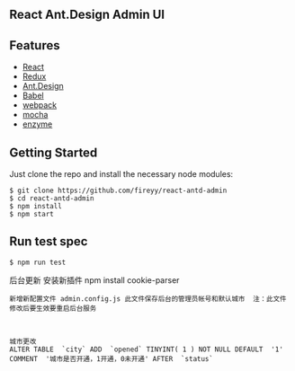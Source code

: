 ## React Ant.Design Admin UI

## Features

- [React](https://facebook.github.io/react/)
- [Redux](https://github.com/reactjs/redux)
- [Ant.Design](http://ant.design/)
- [Babel](https://babeljs.io/)
- [webpack](https://webpack.github.io/)
- [mocha](https://mochajs.org/)
- [enzyme](https://github.com/airbnb/enzyme)

## Getting Started

Just clone the repo and install the necessary node modules:

```shell
$ git clone https://github.com/fireyy/react-antd-admin
$ cd react-antd-admin
$ npm install
$ npm start
```

## Run test spec

```shell
$ npm run test
```


后台更新
    安装新插件 npm install cookie-parser

    新增新配置文件 admin.config.js 此文件保存后台的管理员帐号和默认城市  注：此文件修改后要生效要重启后台服务



    城市更改
    ALTER TABLE  `city` ADD  `opened` TINYINT( 1 ) NOT NULL DEFAULT  '1' COMMENT  '城市是否开通，1开通，0未开通' AFTER  `status`